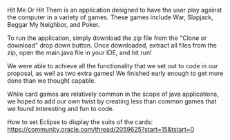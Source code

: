 Hit Me Or Hit Them is an application designed to have the user play against the computer in a variety of games. These games include War, Slapjack, Beggar My Neighbor, and Poker.
  
To run the application, simply download the zip file from the "Clone or download" drop down button. Once downloaded, extract all files from the zip, open the main.java file in your IDE, and hit run!

We were able to achieve all the functionality that we set out to code in our proposal, as well as two extra games! We finished early enough to get more done than we thought capable.

While card games are relatively common in the scope of java applications, we hoped to add our own twist by creating less than common games that we found interesting and fun to code.

How to set Eclipse to display the suits of the cards: https://community.oracle.com/thread/2059625?start=15&tstart=0
